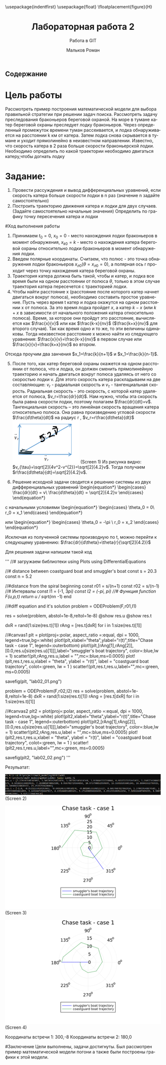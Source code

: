 ﻿---
## Front matter
title: "Лабораторная работа 2"
subtitle: "Работа в GIT"
author: "Мальков Роман"
## Generic otions
lang: ru-RU
toc-title: "Содержание"

## Bibliography
bibliography: bib/cite.bib
csl: pandoc/csl/gost-r-7-0-5-2008-numeric.csl
## Pdf output format
toc: true # Table of contents
toc-depth: 2
fontsize: 12pt
linestretch: 1.5
papersize: a4
documentclass: scrreprt
## I18n polyglossia
polyglossia-lang:
  name: russian
  options:
	- spelling=modern
	- babelshorthands=true
polyglossia-otherlangs:
  name: english
## I18n babel
babel-lang: russian
babel-otherlangs: english
## Fonts
mainfont: Times New Roman
romanfont: Times New Roman
sansfont: Times New Roman
monofont: Times New Roman
mainfontoptions: Ligatures=TeX
romanfontoptions: Ligatures=TeX
sansfontoptions: Ligatures=TeX,Scale=MatchLowercase
monofontoptions: Scale=MatchLowercase,Scale=0.9
## Biblatex
biblatex: true
biblio-style: "gost-numeric"
biblatexoptions:
  - parentracker=true
  - backend=biber
  - hyperref=auto
  - language=auto
  - autolang=other*
  - citestyle=gost-numeric
## Pandoc-crossref LaTeX customization
figureTitle: "Рис."
tableTitle: "Таблица"
listingTitle: "Листинг"
lofTitle: "Список иллюстраций"
lotTitle: "Список таблиц"
lolTitle: "Листинги"
## Misc options
indent: true
header-includes:
  - \usepackage{indentfirst}
  - \usepackage{float} # keep figures where there are in the text
  - \floatplacement{figure}{H} # keep figures where there are in the text
---
# Цель работы

Рассмотреть пример построения математической модели для выбора правильной стратегии при решении задач поиска.
Рассмотреть задачу преследования браконьеров береговой охраной. На море в тумане катер береговой охраны преследует лодку браконьеров.
Через определенный промежуток времени туман рассеивается, и лодка обнаруживается на расстоянии k км от катера. 
Затем лодка снова скрывается в тумане и уходит прямолинейно в неизвестном направлении. Известно, что скорость катера в 2 раза больше скорости браконьерской лодки.
Необходимо определить по какой траектории необходимо двигаться катеру,чтобы догнать лодку

# Задание:

1. Провести рассуждения и вывод дифференциальных уравнений,
если скорость катера больше скорости лодки в n раз (значение n задайте
самостоятельно)
2. Построить траекторию движения катера и лодки для двух случаев. (Задайте
самостоятельно начальные значения)
Определить по графику точку пересечения катера и лодки

#Ход выполнения работы

1. Принимаем $t_0=0$, $x_0=0$ - место нахождения  лодки браконьеров в момент обнаружения, $x_{k0}=k$ - место о нахождения катера береговой охраны
относительно лодки браконьеров в момент обнаружения лодки.
2. Введем полярные координаты. Считаем, что полюс - это точка обнаружения лодки браконьеров $x_{л0} (\theta=x_{л0}=0)$, а полярная ось r проходит через точку нахождения катера береговой охраны.
3. Траектория катера должна быть такой, чтобы и катер, и лодка все время были на одном расстоянии от полюса $\theta$, только в этом случае траектория
катера пересечется с траекторией лодки. 
4. Чтобы найти расстояние x (расстояние после которого катер начнет двигаться вокруг полюса), необходимо составить простое уравнение. Пусть
через время t катер и лодка окажутся на одном расстоянии x от полюса. За это время лодка пройдет $x$, а катер $k-x$ (или $k+x$ в зависимости от
начального положения катера относительно полюса). Время, за которое они пройдут это расстояние, вычисляется как $\frac{x}{v}$ или как $\frac{k-x}{nv}$ ($\frac{k+x}{nv}$ для второго случая).
Так как время одно и то же, то эти величины одинаковы.
Тогда неизвестное расстояние x можно найти из следующего уравнения:
$\frac{x}{v}=\frac{k-x}{nv}$ в первом случае или
$\frac{x}{v}=\frac{k+x}{nv}$ во втором.

Отсюда проучим два занчения $x_1=\frac{k}{n+1}$ и $x_1=\frac{k}{n-1}$.

5. После того, как катер береговой охраны окажется на одном расстоянии от полюса, что и лодка, он должен сменить прямолинейную траекторию и
начать двигаться вокруг полюса удаляясь от него со скоростью лодки v.
Для этого скорость катера раскладываем на две составляющие: $v_r$ - радиальная скорость и $v_{\tau}$ - тангенциальная скорость.
Радиальная скорость - это скорость, с которой  катер удаляется от полюса, $v_r=\frac{dr}{dt}$. Нам нужно, чтобы эта скорость была равна скорости лодки, 
поэтому полагаем $\frac{dr}{dt}=v$.
Тангенциальная скорость – это линейная скорость вращения катера относительно полюса. 
Она равна произведению угловой скорости $\frac{d\theta}{dt}$ на радиус r , $v_r=r\frac{d\theta}{dt}$
![1](Screens/1.png)
(Screen 1)
Из рисунка видно: $v_{\tau}=\sqrt[2]{4v^2-v^{2}}=\sqrt[2]{4.2}v$.
Тогда получаем $r\frac{d\theta}{dt}=\sqrt[2]{4.2}v$.

6. Решение исходной задачи сводится к решению системы из двух дифференциальных уравнений 
\begin{equation*}
 \begin{cases}
   \frac{dr}{dt} =  v\\
   \frac{d\theta}{dt} =  \sqrt[2]{4.2}v
 \end{cases}
\end{equation*}

с начальными условиями
\begin{equation*}
 \begin{cases}
   \theta_0 =  0\\
   r_0 = x_1
 \end{cases}
\end{equation*}

или 
\begin{equation*}
 \begin{cases}
   \theta_0 =  -\pi \\
   r_0 = x_2
 \end{cases}
\end{equation*}

Исключая из полученной системы производную по t, можно перейти к следующему уравнению:
$\frac{dr}{d\theta}=\theta{r}{\sqrt[2]{4.2}}$

Для решения задачи напишем такой код 

'''
//# загружаем библиотеки
using Plots
using DifferentialEquations

//# distance between coastguard boat and smuggler's boat
const s = 20.3
const n = 5.2

//#distance from the spiral beginning
const r01 = s/(n+1)
const r02 = s/(n-1)
//# Интервалы
const I1 = (-1, 3*pi)
const I2 = (-pi, pi)
//# Функция
function F(u,p,t)
	return u / sqrt(n*n -1)
end

//#diff equation and it's solution
problem = ODEProblem(F,r01,I1)

res = solve(problem, abstol=1e-8,reltol=1e-8)
@show res.u
@show res.t

dxR = rand(1:size(res.t)[1])
rAng = [res.t[dxR] for i in 1:size(res.t)[1]]

//#canvas1
plt = plot(proj=:polar, aspect_ratio =:equal, dpi = 1000, legend=true,bg=:white)
plot!(plt,xlabel="theta",ylabel="r(t)",title="Chase task - case 1", legend=:outerbottom)
plot!(plt,[rAng[1],rAng[2]], [0.0,res.u[size(res.u)[1]]],label="smuggler's boat trajectory", color=:blue,lw = 1)
scatter!(plt,rAng,res.u,label = "",mc=:blue,ms=0.0005)
plot!(plt,res.t,res.u,xlabel = "theta", ylabel = "r(t)", label = "coastguard boat trajectory", colot=:green, lw = 1 )
scatter!(plt,res.t,res.u,label="",mc=:green, ms=0.0005)

savefig(plt, "lab02_01.png")

problem = ODEProblem(F,r02,I2)
res = solve(problem, abstol=1e-8,reltol=1e-8)
dxR = rand(1:size(res.t)[1])
rAng = [res.t[dxR] for i in 1:size(res.t)[1]]

//#canvas2
plt2 = plot(proj=:polar, aspect_ratio =:equal, dpi = 1000, legend=true,bg=:white)
plot!(plt2,xlabel="theta",ylabel="r(t)",title="Chase task - case 1", legend=:outerbottom)
plot!(plt2,[rAng[1],rAng[2]], [0.0,res.u[size(res.u)[1]]],label="smuggler's boat trajectory", color=:blue,lw = 1)
scatter!(plt2,rAng,res.u,label = "",mc=:blue,ms=0.0005)
plot!(plt2,res.t,res.u,xlabel = "theta", ylabel = "r(t)", label = "coastguard boat trajectory", colot=:green, lw = 1 )
scatter!(plt2,res.t,res.u,label="",mc=:green, ms=0.0005)

savefig(plt2, "lab02_02.png")
'''

Резульатат:

![2](Screens/2.png)
(Screen 2)

![lab02_01](Screens/lab02_01.png)
(Screen 3)

![lab02_02](Screens/lab02_02.png)
(Screen 4)

Координаты встречи 1: 300,-8
Координаты встречи 2: 180,0

#Заключение
Цели выполнены, задачи достигнуты. Был рассмотрен пример математической модели погони а также были построены графики к этой модели.